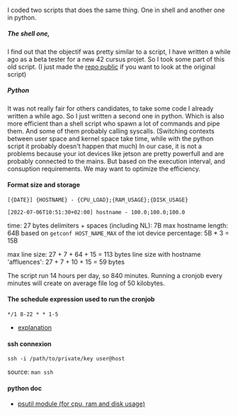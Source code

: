#### 
I coded two scripts that does the same thing. One in shell and another one in python.
##### The shell one,
I find out that the objectif was pretty similar to a script,
I have written a while ago as a beta tester for a new 42 cursus projet.
So I took some part of this old script. (I just made the [repo public](https://github.com/ggjulio/born2beroot) if you want to look at the original script)


##### Python
It was not really fair for others candidates, to take some code I already written a while ago.
So I just written a second one in python.
Which is also more efficient than a shell script who spawn a lot of commands and pipe them. And some of them probably calling syscalls. (Switching contexts between user space and kernel space take time, while with the python script it probably doesn't happen that much)
In our case, it is not a problems because your iot devices like jetson are pretty powerfull and are probably connected to the mains.
But based on the execution interval, and consuption requirements. We may want to optimize the efficiency.

#### Format size and storage

```
[{DATE}] {HOSTNAME} - {CPU_LOAD};{RAM_USAGE};{DISK_USAGE}
```
```
[2022-07-06T10:51:30+02:00] hostname - 100.0;100.0;100.0
```

time: 27 bytes
delimiters + spaces (including NL): 7B
max hostname length: 64B based on `getconf HOST_NAME_MAX` of the iot device
percentage: 5B * 3 = 15B

max line size: 27 + 7 + 64 + 15 = 113 bytes
line size with hostname 'affluences': 27 + 7 + 10 + 15 = 59 bytes

The script run 14 hours per day, so 840 minutes.
Running a cronjob every minutes will create on average file log of 50 kilobytes.

#### The schedule expression used to run the cronjob
`*/1 8-22 * * 1-5`
- [explanation](https://crontab.guru/#1_8-22_*_*_1-5)

#### ssh connexion

```shell
ssh -i /path/to/private/key user@host 
```
source: `man ssh`

#### python doc
- [psutil module (for cpu, ram and disk usage)](https://psutil.readthedocs.io/en/latest/index.html)
